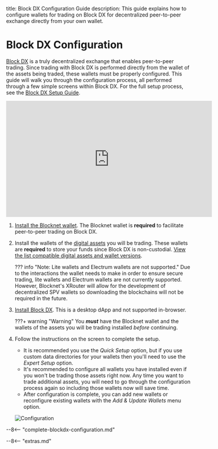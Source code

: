 title: Block DX Configuration Guide
description: This guide explains how to configure wallets for trading on Block DX for decentralized peer-to-peer exchange directly from your own wallet.


# Block DX Configuration
[Block DX](/blockdx/introduction) is a truly decentralized exchange that enables peer-to-peer trading. Since trading with Block DX is performed directly from the wallet of the assets being traded, these wallets must be properly configured. This guide will walk you through the configuration process, all performed through a few simple screens within Block DX. For the full setup process, see the [Block DX Setup Guide](/blockdx/setup).

<iframe width="560" height="315" src="https://www.youtube.com/embed/6QcyazmnXws?start=92" frameborder="0" allow="accelerometer; autoplay; encrypted-media; gyroscope; picture-in-picture" allowfullscreen></iframe>

1. [Install the Blocknet wallet](/wallet/setup). The Blocknet wallet is **required** to facilitate peer-to-peer trading on Block DX.
1. Install the wallets of the [digital assets](/resources/glossary/#digital-asset) you will be trading. These wallets are **required** to store your funds since Block DX is non-custodial. [View the list compatible digital assets and wallet versions](/blockdx/listings).

	??? info "Note: Lite wallets and Electrum wallets are not supported."
		Due to the interactions the wallet needs to make in order to ensure secure trading, lite wallets and Electrum wallets are not currently supported. However, Blocknet's XRouter will allow for the development of decentralized SPV wallets so downloading the blockchains will not be required in the future.

1. [Install Block DX](/blockdx/installation). This is a desktop dApp and not supported in-browser.
	
	???+ warning "Warning"
		You *__must__* have the Blocknet wallet and the wallets of the assets you will be trading installed  *before* continuing.

1. Follow the instructions on the screen to complete the setup. 
	* It is recommended you use the *Quick Setup* option, but if you use custom data directories for your wallets then you'll need to use the *Expert Setup* option.
	* It's recommended to configure all wallets you have installed even if you won't be trading those assets right now. Any time you want to trade additional assets, you will need to go through the configuration process again so including those wallets now will save time.
	* After configuration is complete, you can add new wallets or reconfigure existing wallets with the *Add & Update Wallets* menu option.

	![Configuration](/img/blockdx/config-fresh-setup.png)


--8<-- "complete-blockdx-configuration.md"















<script type="text/javascript">
// read instructions for related links in ../snippets/extras.md
var relatedLinks = [];
</script>

--8<-- "extras.md"





